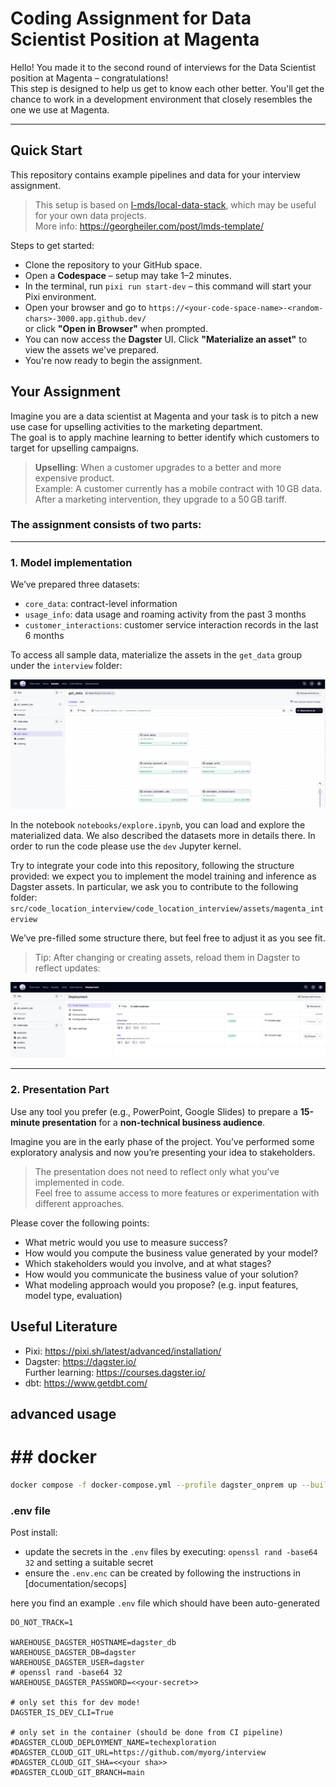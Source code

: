 # Coding Assignment for Data Scientist Position at Magenta

Hello! You made it to the second round of interviews for the Data Scientist position at Magenta – congratulations!  
This step is designed to help us get to know each other better. You'll get the chance to work in a development environment that closely resembles the one we use at Magenta.

---

## Quick Start

This repository contains example pipelines and data for your interview assignment.

> This setup is based on [l-mds/local-data-stack](https://github.com/l-mds/local-data-stack), which may be useful for your own data projects.  
> More info: https://georgheiler.com/post/lmds-template/

Steps to get started:

- Clone the repository to your GitHub space.
- Open a **Codespace** – setup may take 1–2 minutes.
- In the terminal, run `pixi run start-dev` – this command will start your Pixi environment.
- Open your browser and go to `https://<your-code-space-name>-<random-chars>-3000.app.github.dev/`  
  or click **"Open in Browser"** when prompted.
- You can now access the **Dagster** UI. Click **"Materialize an asset"** to view the assets we've prepared.
- You're now ready to begin the assignment.


## Your Assignment

Imagine you are a data scientist at Magenta and your task is to pitch a new use case for upselling activities to the marketing department.  
The goal is to apply machine learning to better identify which customers to target for upselling campaigns.

> **Upselling**: When a customer upgrades to a better and more expensive product.  
> Example: A customer currently has a mobile contract with 10 GB data. After a marketing intervention, they upgrade to a 50 GB tariff.

### The assignment consists of two parts:

---

### 1. Model implementation

We’ve prepared three datasets:

- `core_data`: contract-level information
- `usage_info`: data usage and roaming activity from the past 3 months
- `customer_interactions`: customer service interaction records in the last 6 months

To access all sample data, materialize the assets in the `get_data` group under the `interview` folder:

![alt text](image-2.png)

In the notebook `notebooks/explore.ipynb`, you can load and explore the materialized data. We also described the datasets more in details there.
In order to run the code please use the `dev` Jupyter kernel.

Try to integrate your code into this repository, following the structure provided: we expect you to implement the model training and inference as Dagster assets.
In particular, we ask you to contribute to the following folder:  
`src/code_location_interview/code_location_interview/assets/magenta_interview`

We’ve pre-filled some structure there, but feel free to adjust it as you see fit.

> Tip: After changing or creating assets, reload them in Dagster to reflect updates:

![Reload assets](image-1.png)

---

### 2. Presentation Part

Use any tool you prefer (e.g., PowerPoint, Google Slides) to prepare a **15-minute presentation** for a **non-technical business audience**.

Imagine you are in the early phase of the project. You’ve performed some exploratory analysis and now you’re presenting your idea to stakeholders.

> The presentation does not need to reflect only what you’ve implemented in code.  
> Feel free to assume access to more features or experimentation with different approaches.

Please cover the following points:

- What metric would you use to measure success?
- How would you compute the business value generated by your model?
- Which stakeholders would you involve, and at what stages?
- How would you communicate the business value of your solution?
- What modeling approach would you propose? (e.g. input features, model type, evaluation)


## Useful Literature

- Pixi: https://pixi.sh/latest/advanced/installation/
- Dagster: https://dagster.io/  
  Further learning: https://courses.dagster.io/
- dbt: https://www.getdbt.com/

## advanced usage
# ## docker

```bash
docker compose -f docker-compose.yml --profile dagster_onprem up --build
```

### .env  file

Post install:

- update the secrets in the `.env` files by executing: `openssl rand -base64 32` and setting a suitable secret
- ensure the `.env.enc` can be created by following the instructions in [documentation/secops]

here you find an example `.env` file which should have been auto-generated

```
DO_NOT_TRACK=1

WAREHOUSE_DAGSTER_HOSTNAME=dagster_db
WAREHOUSE_DAGSTER_DB=dagster
WAREHOUSE_DAGSTER_USER=dagster
# openssl rand -base64 32
WAREHOUSE_DAGSTER_PASSWORD=<<your-secret>>

# only set this for dev mode!
DAGSTER_IS_DEV_CLI=True

# only set in the container (should be done from CI pipeline)
#DAGSTER_CLOUD_DEPLOYMENT_NAME=techexploration
#DAGSTER_CLOUD_GIT_URL=https://github.com/myorg/interview
#DAGSTER_CLOUD_GIT_SHA=<<your sha>>
#DAGSTER_CLOUD_GIT_BRANCH=main
```
